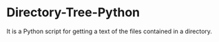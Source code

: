 Directory-Tree-Python
=====================

It is a Python script for getting a text of the files contained in a directory. 
